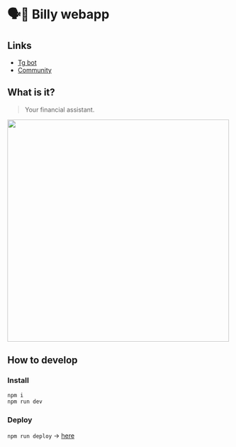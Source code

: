 # 🗣🤖 Billy webapp

## Links
- [Tg bot](https://t.me/BalanceUs_bot?start=from_github)
- [Community](https://t.me/Billy_Community)

## What is it?

> Your financial assistant.

<a href="https://t.me/BalanceUs_bot?start=from_github" target="_blank">
<img src="https://github.com/sotabots/Billy-webapp/assets/35522011/4473bff3-a002-4a10-8cfb-ce5997ca10ce" height="500">
</a>

## How to develop

### Install

```sh
npm i
npm run dev
```

### Deploy

`npm run deploy` -> [here](https://sotabots.github.io/Billy-webapp/)
